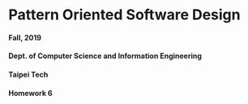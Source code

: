 # Pattern Oriented Software Design
#### Fall, 2019
#### Dept. of Computer Science and Information Engineering
#### Taipei Tech

#### Homework 6
